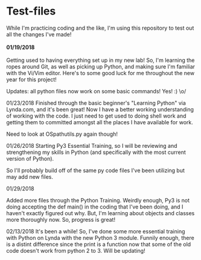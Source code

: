 # Test-files
While I'm practicing coding and the like, I'm using this repository to test out all the changes I've made!
<br> <br>
<b>01/19/2018</b>
<br> <br>
  Getting used to having everything set up in my new lab! So, I'm learning the ropes around Git, as well as picking up Python,
  and making sure I'm familiar with the Vi/Vim editor. Here's to some good luck for me throughout the new year for this project!

Updates: all python files now work on some basic commands! Yes! :) \o/

01/23/2018
Finished through the basic beginner's "Learning Python" via Lynda.com, and it's been great! Now I have a better working understanding of working with the code. I just need to get used to doing shell work and getting them to committed amongst all the places I have available for work.

Need to look at OSpathutils.py again though!

01/26/2018
Starting Py3 Essential Training, so I will be reviewing and strengthening my skills in Python (and specifically with the most current version of Python).

So I'll probably build off of the same py code files I've been utilizing but may add new files.

01/29/2018

Added more files through the Python Training. Weirdly enough, Py3 is not doing accepting the def main() in the coding that I've been doing, and I haven't exactly figured out why. But, I'm learning about objects and classes more thoroughly now. So, progress is great!

02/13/2018
It's been a while! So, I've done some more essential training with Python on Lynda with the new Python 3 module. Funnily enough, there is a distint difference since the print is a function now that some of the old code doesn't work from python 2 to 3. Will be updating!
